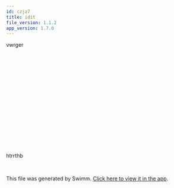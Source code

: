 ```yaml
---
id: czjz7
title: idit
file_version: 1.1.2
app_version: 1.7.0
---
```


vwrger

<br/>

<br/>

<br/>

<br/>

<br/>

<br/>

<br/>

<br/>

<br/>

<br/>

<br/>

<br/>

<br/>

<br/>

<br/>

htrrthb

<br/>

This file was generated by Swimm. [Click here to view it in the app](https://swimm-web-app.web.app/repos/Z2l0aHViJTNBJTNBTm9hUmVwbyUzQSUzQU5vYW96ZXI=/docs/czjz7).
